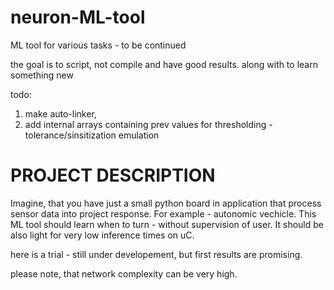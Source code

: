 # neuron-ML-tool
ML tool for various tasks - to be continued

the goal is to script, not compile and have good results. along with to learn something new

todo: 
1. make auto-linker,
2. add internal arrays containing prev values for thresholding - tolerance/sinsitization emulation


# PROJECT DESCRIPTION

Imagine, that you have just a small python board in application that process sensor data into project response. For example - autonomic vechicle. This ML tool should learn when to turn - without supervision of user.
It should be also light for very low inference times on uC.

here is a trial - still under developement, but first results are promising.


please note, that network complexity can be very high.
